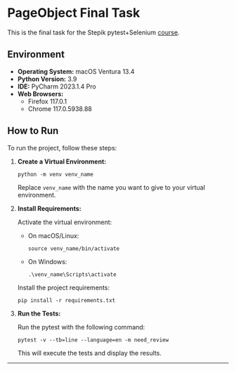 # PageObject Final Task

This is the final task for the Stepik pytest+Selenium [course](https://stepik.org/lesson/201964/step/15?unit=176022).

## Environment

- **Operating System:** macOS Ventura 13.4
- **Python Version:** 3.9
- **IDE:** PyCharm 2023.1.4 Pro
- **Web Browsers:** 
  - Firefox 117.0.1
  - Chrome 117.0.5938.88

## How to Run

To run the project, follow these steps:

1. **Create a Virtual Environment:**
   
   ```
   python -m venv venv_name
   ```

   Replace `venv_name` with the name you want to give to your virtual environment.

2. **Install Requirements:**

   Activate the virtual environment:

   - On macOS/Linux:

     ```
     source venv_name/bin/activate
     ```

   - On Windows:

     ```
     .\venv_name\Scripts\activate
     ```

   Install the project requirements:

   ```
   pip install -r requirements.txt
   ```

3. **Run the Tests:**

   Run the pytest with the following command:

   ```
   pytest -v --tb=line --language=en -m need_review
   ```

   This will execute the tests and display the results.

---
